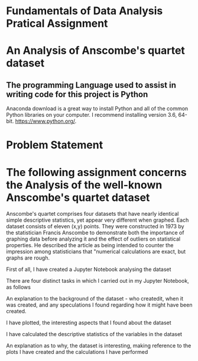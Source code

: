
# Fundamentals of Data Analysis Pratical Assignment
# An Analysis of Anscombe's quartet dataset 

## The programming Language used to assist in writing code for this project is Python
Anaconda download is a great way to install Python and all of the common Python libraries on your computer. I recommend installing version 3.6, 64-bit. https://www.python.org/.
# Problem Statement
# The following assignment concerns the Analysis of the well-known Anscombe's quartet dataset
Anscombe's quartet comprises four datasets that have nearly identical simple descriptive statistics, yet appear very different when graphed. Each dataset consists of eleven (x,y) points. They were constructed in 1973 by the statistician Francis Anscombe to demonstrate both the importance of graphing data before analyzing it and the effect of outliers on statistical properties. He described the article as being intended to counter the impression among statisticians that "numerical calculations are exact, but graphs are rough.

First of all, I have created a Jupyter Notebook analysing the dataset

There are four distinct tasks in which I carried out in my Jupyter Notebook, as follows

An explanation to the background of the dataset - who createdit, when it was created, and any speculations I found regarding how it might       have been created.

I have plotted, the interesting aspects that I found about the dataset

I have calculated the descriptive statistics of the variables in the dataset

An explanation as to why, the dataset is interesting, making reference to the plots I have created and the calculations I have performed
